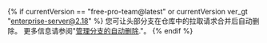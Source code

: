 {% if currentVersion == "free-pro-team@latest" or currentVersion ver_gt "enterprise-server@2.18" %}
您可让头部分支在仓库中的拉取请求合并后自动删除。 更多信息请参阅"[管理分支的自动删除](/articles/managing-the-automatic-deletion-of-branches)."。
{% endif %}
